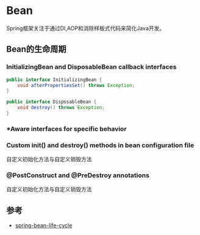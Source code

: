 # Bean

Spring框架关注于通过DI,AOP和消除样板式代码来简化Java开发。

## Bean的生命周期

### InitializingBean and DisposableBean callback interfaces

```Java
public interface InitializingBean {
    void afterPropertiesSet() throws Exception;
}

public interface DisposableBean {
    void destroy() throws Exception;
}

```
### *Aware interfaces for specific behavior

### Custom init() and destroy() methods in bean configuration file

自定义初始化方法与自定义销毁方法
### @PostConstruct and @PreDestroy annotations

自定义初始化方法与自定义销毁方法

## 参考
- [spring-bean-life-cycle](https://howtodoinjava.com/spring-core/spring-bean-life-cycle/)
